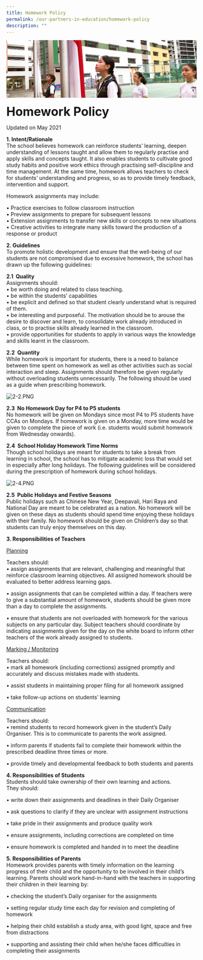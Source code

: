 ```yaml
---
title: Homework Policy
permalink: /our-partners-in-education/homework-policy
description: ""
---
```

![](/images/sub-banner.jpg)

**<font size=6>Homework Policy</font>**

Updated on May 2021

**1. Intent/Rationale**   <br>
The school believes homework can reinforce students’ learning, deepen understanding of lessons taught and allow them to regularly practise and apply skills and concepts taught. It also enables students to cultivate good study habits and positive work ethics through practising self-discipline and time management. At the same time, homework allows teachers to check for students’ understanding and progress, so as to provide timely feedback, intervention and support.

Homework assignments may include:

• Practice exercises to follow classroom instruction<br>
• Preview assignments to prepare for subsequent lessons<br>
• Extension assignments to transfer new skills or concepts to new situations<br>
• Creative activities to integrate many skills toward the production of a response or product

  

**2. Guidelines** <br>
To promote holistic development and ensure that the well-being of our students are not compromised due to excessive homework, the school has drawn up the following guidelines: 

  

**2.1  Quality**<br>
Assignments should:<br>
• be worth doing and related to class teaching.<br>
• be within the students’ capabilities <br>
• be explicit and defined so that student clearly understand what is required of them. <br>
• be interesting and purposeful. The motivation should be to arouse the desire to discover and learn, to consolidate work already introduced in class, or to practise skills already learned in the classroom.<br>
• provide opportunities for students to apply in various ways the knowledge and skills learnt in the classroom.

  

**2.2  Quantity** <br>
While homework is important for students, there is a need to balance between time spent on homework as well as other activities such as social interaction and sleep. Assignments should therefore be given regularly without overloading students unnecessarily. The following should be used as a guide when prescribing homework. 

  

![2-2.PNG](https://punggolgreenpri.moe.edu.sg/qql/slot/u679/2021/2021_Parents_In_Edu/Homework_Policy/2-2.PNG)  
  

**2.3  No Homework Day for P4 to P5 students**  <br>
No homework will be given on Mondays since most P4 to P5 students have CCAs on Mondays. If homework is given on a Monday, more time would be given to complete the piece of work (i.e. students would submit homework from Wednesday onwards). 

  

**2.4  School Holiday Homework Time Norms**   <br>
Though school holidays are meant for students to take a break from learning in school, the school has to mitigate academic loss that would set in especially after long holidays. The following guidelines will be considered during the prescription of homework during school holidays. 

  

  

![2-4.PNG](https://punggolgreenpri.moe.edu.sg/qql/slot/u679/2021/2021_Parents_In_Edu/Homework_Policy/2-4.PNG)  

  

**2.5  Public Holidays and Festive Seasons**<br>
Public holidays such as Chinese New Year, Deepavali, Hari Raya and National Day are meant to be celebrated as a nation. No homework will be given on these days as students should spend time enjoying these holidays with their family. No homework should be given on Children’s day so that students can truly enjoy themselves on this day. 

  

**3. Responsibilities of Teachers** 

  

<u>Planning</u> 

  

Teachers should: <br>
• assign assignments that are relevant, challenging and meaningful that reinforce classroom learning objectives. All assigned homework should be evaluated to better address learning gaps.

  

• assign assignments that can be completed within a day. If teachers were to give a substantial amount of homework, students should be given more than a day to complete the assignments. 

  

• ensure that students are not overloaded with homework for the various subjects on any particular day. Subject teachers should coordinate by indicating assignments given for the day on the white board to inform other teachers of the work already assigned to students.

  

<u>Marking / Monitoring</u> 

  

Teachers should: <br>
• mark all homework (including corrections) assigned promptly and accurately and discuss mistakes made with students. 

  

• assist students in maintaining proper filing for all homework assigned 

  

• take follow-up actions on students’ learning

  

  

<u>Communication</u> 

Teachers should: <br>
• remind students to record homework given in the student’s Daily Organiser. This is to communicate to parents the work assigned. 

  

• inform parents if students fail to complete their homework within the prescribed deadline three times or more. 

  

• provide timely and developmental feedback to both students and parents

  

**4. Responsibilities of Students** <br>
Students should take ownership of their own learning and actions. <br>
They should: 

  

• write down their assignments and deadlines in their Daily Organiser 

  

• ask questions to clarify if they are unclear with assignment instructions

  

• take pride in their assignments and produce quality work

  

• ensure assignments, including corrections are completed on time 

  

• ensure homework is completed and handed in to meet the deadline 

  

**5. Responsibilities of Parents** <br>
Homework provides parents with timely information on the learning progress of their child and the opportunity to be involved in their child’s learning. Parents should work hand-in-hand with the teachers in supporting their children in their learning by: 

  

• checking the student’s Daily organiser for the assignments 

  

• setting regular study time each day for revision and completing of homework 

  

• helping their child establish a study area, with good light, space and free from distractions 

  

• supporting and assisting their child when he/she faces difficulties in completing their assignments